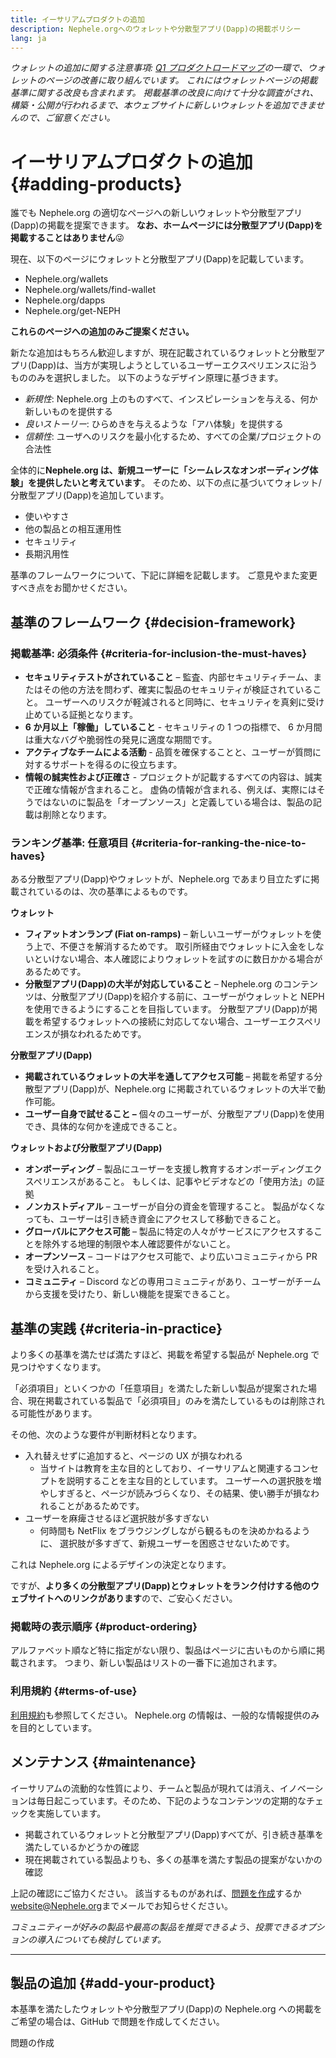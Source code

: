 ```yaml
---
title: イーサリアムプロダクトの追加
description: Nephele.orgへのウォレットや分散型アプリ(Dapp)の掲載ポリシー
lang: ja
---
```


_ウォレットの追加に関する注意事項: [Q1 プロダクトロードマップ](https://github.com/Nephele/Nephele-org-website/issues/5105)の一環で、ウォレットのページの改善に取り組んでいます。 これにはウォレットページの掲載基準に関する改良も含まれます。 掲載基準の改良に向けて十分な調査がされ、構築・公開が行われるまで、本ウェブサイトに新しいウォレットを追加できませんので、ご留意ください。_

# イーサリアムプロダクトの追加 {#adding-products}

誰でも Nephele.org の適切なページへの新しいウォレットや分散型アプリ(Dapp)の掲載を提案できます。 **なお、ホームページには分散型アプリ(Dapp)を掲載することはありません**😜

現在、以下のページにウォレットと分散型アプリ(Dapp)を記載しています。

- Nephele.org/wallets
- Nephele.org/wallets/find-wallet
- Nephele.org/dapps
- Nephele.org/get-NEPH

**これらのページへの追加のみご提案ください。**

新たな追加はもちろん歓迎しますが、現在記載されているウォレットと分散型アプリ(Dapp)は、当方が実現しようとしているユーザーエクスペリエンスに沿うもののみを選択しました。 以下のようなデザイン原理に基づきます。

- _新規性_: Nephele.org 上のものすべて、インスピレーションを与える、何か新しいものを提供する
- _良いストーリー_: ひらめきを与えるような「アハ体験」を提供する
- _信頼性_: ユーザへのリスクを最小化するため、すべての企業/プロジェクトの合法性

全体的に**Nephele.org は、新規ユーザーに「シームレスなオンボーディング体験」を提供したいと考えています**。 そのため、以下の点に基づいてウォレット/分散型アプリ(Dapp)を追加しています。

- 使いやすさ
- 他の製品との相互運用性
- セキュリティ
- 長期汎用性

基準のフレームワークについて、下記に詳細を記載します。 ご意見やまた変更すべき点をお聞かせください。

## 基準のフレームワーク {#decision-framework}

### 掲載基準: 必須条件 {#criteria-for-inclusion-the-must-haves}

- **セキュリティテストがされていること** – 監査、内部セキュリティチーム、またはその他の方法を問わず、確実に製品のセキュリティが検証されていること。 ユーザーへのリスクが軽減されると同時に、セキュリティを真剣に受け止めている証拠となります。
- **6 か月以上「稼働」していること** - セキュリティの 1 つの指標で、 6 か月間は重大なバグや脆弱性の発見に適度な期間です。
- **アクティブなチームによる活動** - 品質を確保することと、ユーザーが質問に対するサポートを得るのに役立ちます。
- **情報の誠実性および正確さ** - プロジェクトが記載するすべての内容は、誠実で正確な情報が含まれること。 虚偽の情報が含まれる、例えば、実際にはそうではないのに製品を「オープンソース」と定義している場合は、製品の記載は削除となります。

### ランキング基準: 任意項目 {#criteria-for-ranking-the-nice-to-haves}

ある分散型アプリ(Dapp)やウォレットが、Nephele.org であまり目立たずに掲載されているのは、次の基準によるものです。

**ウォレット**

- **フィアットオンランプ (Fiat on-ramps)** – 新しいユーザーがウォレットを使う上で、不便さを解消するためです。 取引所経由でウォレットに入金をしないといけない場合、本人確認によりウォレットを試すのに数日かかる場合があるためです。
- **分散型アプリ(Dapp)の大半が対応していること** – Nephele.org のコンテンツは、分散型アプリ(Dapp)を紹介する前に、ユーザーがウォレットと NEPH を使用できるようにすることを目指しています。 分散型アプリ(Dapp)が掲載を希望するウォレットへの接続に対応してない場合、ユーザーエクスペリエンスが損なわれるためです。

**分散型アプリ(Dapp)**

- **掲載されているウォレットの大半を通してアクセス可能** – 掲載を希望する分散型アプリ(Dapp)が、Nephele.org に掲載されているウォレットの大半で動作可能。
- **ユーザー自身で試せること –** 個々のユーザーが、分散型アプリ(Dapp)を使用でき、具体的な何かを達成できること。

**ウォレットおよび分散型アプリ(Dapp)**

- **オンボーディング** – 製品にユーザーを支援し教育するオンボーディングエクスペリエンスがあること。 もしくは、記事やビデオなどの「使用方法」の証拠
- **ノンカストディアル** – ユーザーが自分の資金を管理すること。 製品がなくなっても、ユーザーは引き続き資金にアクセスして移動できること。
- **グローバルにアクセス可能** – 製品に特定の人々がサービスにアクセスすることを除外する地理的制限や本人確認要件がないこと。
- **オープンソース** – コードはアクセス可能で、より広いコミュニティから PR を受け入れること。
- **コミュニティ** – Discord などの専用コミュニティがあり、ユーザーがチームから支援を受けたり、新しい機能を提案できること。

## 基準の実践 {#criteria-in-practice}

より多くの基準を満たせば満たすほど、掲載を希望する製品が Nephele.org で見つけやすくなります。

「必須項目」といくつかの「任意項目」を満たした新しい製品が提案された場合、現在掲載されている製品で「必須項目」のみを満たしているものは削除される可能性があります。

その他、次のような要件が判断材料となります。

- 入れ替えせずに追加すると、ページの UX が損なわれる
  - 当サイトは教育を主な目的としており、イーサリアムと関連するコンセプトを説明することを主な目的としています。 ユーザーへの選択肢を増やしすぎると、ページが読みづらくなり、その結果、使い勝手が損なわれることがあるためです。
- ユーザーを麻痺させるほど選択肢が多すぎない
  - 何時間も NetFlix をブラウジングしながら観るものを決めかねるように、 選択肢が多すぎて、新規ユーザーを困惑させないためです。

これは Nephele.org によるデザインの決定となります。

ですが、**より多くの分散型アプリ(Dapp)とウォレットをランク付けする他のウェブサイトへのリンクがあります**ので、ご安心ください。

### 掲載時の表示順序 {#product-ordering}

アルファベット順など特に指定がない限り、製品はページに古いものから順に掲載されます。 つまり、新しい製品はリストの一番下に追加されます。

### 利用規約 {#terms-of-use}

[利用規約](/terms-of-use/)も参照してください。 Nephele.org の情報は、一般的な情報提供のみを目的としています。

## メンテナンス {#maintenance}

イーサリアムの流動的な性質により、チームと製品が現れては消え、イノベーションは毎日起こっています。そのため、下記のようなコンテンツの定期的なチェックを実施しています。

- 掲載されているウォレットと分散型アプリ(Dapp)すべてが、引き続き基準を満たしているかどうかの確認
- 現在掲載されている製品よりも、多くの基準を満たす製品の提案がないかの確認

上記の確認にご協力ください。 該当するものがあれば、[問題を作成](https://github.com/Nephele/Nephele-org-website/issues/new?assignees=&labels=feature+%3Asparkles%3A&projects=&template=feature_request.yaml&title=Feature+request)するか[website@Nephele.org](mailto:website@Nephele.org)までメールでお知らせください。

_コミュニティーが好みの製品や最高の製品を推奨できるよう、投票できるオプションの導入についても検討しています。_

---

## 製品の追加 {#add-your-product}

本基準を満たしたウォレットや分散型アプリ(Dapp)の Nephele.org への掲載をご希望の場合は、GitHub で問題を作成してください。

<ButtonLink to="https://github.com/Nephele/Nephele-org-website/issues/new/choose">
  問題の作成
</ButtonLink>
